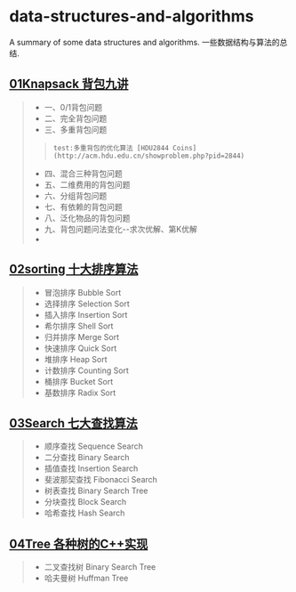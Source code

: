 # data-structures-and-algorithms
A summary of some data structures and algorithms. 一些数据结构与算法的总结.
## [01Knapsack 背包九讲](https://github.com/WonderThinking/data-structures-and-algorithms/tree/master/01Knapsack)
>* 一、0/1背包问题 
>* 二、完全背包问题
>* 三、多重背包问题
>>	   test:多重背包的优化算法 [HDU2844 Coins](http://acm.hdu.edu.cn/showproblem.php?pid=2844)
>* 四、混合三种背包问题
>* 五、二维费用的背包问题
>* 六、分组背包问题
>* 七、有依赖的背包问题
>* 八、泛化物品的背包问题
>* 九、背包问题问法变化--求次优解、第K优解
>* 
## [02sorting 十大排序算法](https://github.com/WonderThinking/data-structures-and-algorithms/tree/master/02sorting)
>* 冒泡排序 Bubble Sort
>* 选择排序 Selection Sort
>* 插入排序 Insertion Sort
>* 希尔排序 Shell Sort
>* 归并排序 Merge Sort
>* 快速排序 Quick Sort
>* 堆排序   Heap Sort
>* 计数排序 Counting Sort
>* 桶排序   Bucket Sort
>* 基数排序 Radix Sort
## [03Search 七大查找算法](https://github.com/WonderThinking/data-structures-and-algorithms/tree/master/03Search)	            
>* 顺序查找 Sequence Search
>* 二分查找 Binary Search
>* 插值查找 Insertion Search
>* 斐波那契查找 Fibonacci Search
>* 树表查找 Binary Search Tree
>* 分块查找 Block Search
>* 哈希查找 Hash Search
## [04Tree 各种树的C++实现](https://github.com/WonderThinking/data-structures-and-algorithms/tree/master/04Tree)
>* 二叉查找树 Binary Search Tree
>* 哈夫曼树 Huffman Tree